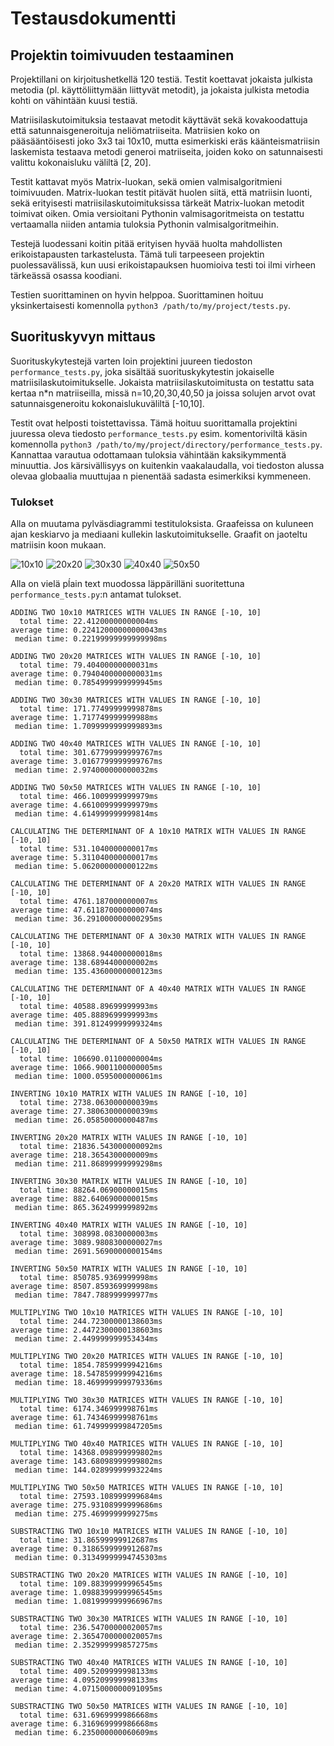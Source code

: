 # Testausdokumentti

## Projektin toimivuuden testaaminen
Projektillani on kirjoitushetkellä 120 testiä. Testit koettavat jokaista julkista metodia (pl. käyttöliittymään liittyvät
metodit), ja jokaista julkista metodia kohti on vähintään kuusi testiä.

Matriisilaskutoimituksia testaavat metodit käyttävät sekä kovakoodattuja että satunnaisgeneroituja neliömatriiseita.
Matriisien koko on pääsääntöisesti joko 3x3 tai 10x10, mutta esimerkiski eräs käänteismatriisin laskemista testaava metodi
generoi matriiseita, joiden koko on satunnaisesti valittu kokonaisluku väliltä [2, 20].

Testit kattavat myös Matrix-luokan, sekä omien valmisalgoritmieni toimivuuden. Matrix-luokan testit pitävät huolen siitä, että
matriisin luonti, sekä erityisesti matriisilaskutoimituksissa tärkeät Matrix-luokan metodit toimivat oiken. Omia versioitani
Pythonin valmisagoritmeista on testattu vertaamalla niiden antamia tuloksia Pythonin valmisalgoritmeihin.

Testejä luodessani koitin pitää erityisen hyvää huolta mahdollisten erikoistapausten tarkastelusta. Tämä tuli tarpeeseen
projektin puolessavälissä, kun uusi erikoistapauksen huomioiva testi toi ilmi virheen tärkeässä osassa koodiani.

Testien suorittaminen on hyvin helppoa. Suorittaminen hoituu yksinkertaisesti komennolla
`python3 /path/to/my/project/tests.py`.

## Suorituskyvyn mittaus
Suorituskykytestejä varten loin projektini juureen tiedoston `performance_tests.py`, joka sisältää suorituskykytestin
jokaiselle matriisilaskutoimitukselle. Jokaista matriisilaskutoimitusta on testattu sata kertaa n*n matriiseilla, missä
n=10,20,30,40,50 ja joissa solujen arvot ovat satunnaisgeneroitu kokonaislukuväliltä [-10,10].

Testit ovat helposti toistettavissa. Tämä hoituu suorittamalla projektini juuressa oleva tiedosto `performance_tests.py` esim.
komentoriviltä käsin komennolla `python3 /path/to/my/project/directory/performance_tests.py`. Kannattaa varautua odottamaan
tuloksia vähintään kaksikymmentä minuuttia. Jos kärsivällisyys on kuitenkin vaakalaudalla, voi tiedoston alussa olevaa
globaalia muuttujaa n pienentää sadasta esimerkiksi kymmeneen.

### Tulokset
Alla on muutama pylväsdiagrammi testituloksista. Graafeissa on kuluneen ajan keskiarvo ja mediaani kullekin
laskutoimitukselle. Graafit on jaoteltu matriisin koon mukaan.

![10x10](pics/10x10.png "Results for 10x10 matrices")
![20x20](pics/20x20.png "Results for 20x20 matrices")
![30x30](pics/30x30.png "Results for 30x30 matrices")
![40x40](pics/40x40.png "Results for 40x40 matrices")
![50x50](pics/50x50.png "Results for 50x50 matrices")

Alla on vielä pĺain text muodossa läppärilläni suoritettuna `performance_tests.py`:n antamat tulokset.
```
ADDING TWO 10x10 MATRICES WITH VALUES IN RANGE [-10, 10]
  total time: 22.41200000000004ms
average time: 0.22412000000000043ms
 median time: 0.22199999999999998ms

ADDING TWO 20x20 MATRICES WITH VALUES IN RANGE [-10, 10]
  total time: 79.40400000000031ms
average time: 0.7940400000000031ms
 median time: 0.7854999999999945ms

ADDING TWO 30x30 MATRICES WITH VALUES IN RANGE [-10, 10]
  total time: 171.77499999999878ms
average time: 1.717749999999988ms
 median time: 1.7099999999999893ms

ADDING TWO 40x40 MATRICES WITH VALUES IN RANGE [-10, 10]
  total time: 301.67799999999767ms
average time: 3.0167799999999767ms
 median time: 2.974000000000032ms

ADDING TWO 50x50 MATRICES WITH VALUES IN RANGE [-10, 10]
  total time: 466.1009999999979ms
average time: 4.661009999999979ms
 median time: 4.614999999999814ms

CALCULATING THE DETERMINANT OF A 10x10 MATRIX WITH VALUES IN RANGE [-10, 10]
  total time: 531.1040000000017ms
average time: 5.311040000000017ms
 median time: 5.062000000000122ms

CALCULATING THE DETERMINANT OF A 20x20 MATRIX WITH VALUES IN RANGE [-10, 10]
  total time: 4761.187000000007ms
average time: 47.611870000000074ms
 median time: 36.291000000000295ms

CALCULATING THE DETERMINANT OF A 30x30 MATRIX WITH VALUES IN RANGE [-10, 10]
  total time: 13868.944000000018ms
average time: 138.6894400000002ms
 median time: 135.43600000000123ms

CALCULATING THE DETERMINANT OF A 40x40 MATRIX WITH VALUES IN RANGE [-10, 10]
  total time: 40588.89699999993ms
average time: 405.8889699999993ms
 median time: 391.81249999999324ms

CALCULATING THE DETERMINANT OF A 50x50 MATRIX WITH VALUES IN RANGE [-10, 10]
  total time: 106690.01100000004ms
average time: 1066.9001100000005ms
 median time: 1000.0595000000061ms

INVERTING 10x10 MATRIX WITH VALUES IN RANGE [-10, 10]
  total time: 2738.063000000039ms
average time: 27.38063000000039ms
 median time: 26.05850000000487ms

INVERTING 20x20 MATRIX WITH VALUES IN RANGE [-10, 10]
  total time: 21836.543000000092ms
average time: 218.3654300000009ms
 median time: 211.86899999999298ms

INVERTING 30x30 MATRIX WITH VALUES IN RANGE [-10, 10]
  total time: 88264.06900000015ms
average time: 882.6406900000015ms
 median time: 865.3624999999892ms

INVERTING 40x40 MATRIX WITH VALUES IN RANGE [-10, 10]
  total time: 308998.0830000003ms
average time: 3089.9808300000027ms
 median time: 2691.5690000000154ms

INVERTING 50x50 MATRIX WITH VALUES IN RANGE [-10, 10]
  total time: 850785.9369999998ms
average time: 8507.859369999998ms
 median time: 7847.788999999977ms

MULTIPLYING TWO 10x10 MATRICES WITH VALUES IN RANGE [-10, 10]
  total time: 244.72300000138603ms
average time: 2.4472300000138603ms
 median time: 2.449999999953434ms

MULTIPLYING TWO 20x20 MATRICES WITH VALUES IN RANGE [-10, 10]
  total time: 1854.7859999994216ms
average time: 18.547859999994216ms
 median time: 18.469999999979336ms

MULTIPLYING TWO 30x30 MATRICES WITH VALUES IN RANGE [-10, 10]
  total time: 6174.346999998761ms
average time: 61.74346999998761ms
 median time: 61.749999999847205ms

MULTIPLYING TWO 40x40 MATRICES WITH VALUES IN RANGE [-10, 10]
  total time: 14368.098999999802ms
average time: 143.68098999999802ms
 median time: 144.02899999993224ms

MULTIPLYING TWO 50x50 MATRICES WITH VALUES IN RANGE [-10, 10]
  total time: 27593.108999999684ms
average time: 275.93108999999686ms
 median time: 275.4699999999275ms

SUBSTRACTING TWO 10x10 MATRICES WITH VALUES IN RANGE [-10, 10]
  total time: 31.86599999912687ms
average time: 0.3186599999912687ms
 median time: 0.31349999994745303ms

SUBSTRACTING TWO 20x20 MATRICES WITH VALUES IN RANGE [-10, 10]
  total time: 109.88399999996545ms
average time: 1.0988399999996545ms
 median time: 1.0819999999966967ms

SUBSTRACTING TWO 30x30 MATRICES WITH VALUES IN RANGE [-10, 10]
  total time: 236.54700000020057ms
average time: 2.3654700000020057ms
 median time: 2.352999999857275ms

SUBSTRACTING TWO 40x40 MATRICES WITH VALUES IN RANGE [-10, 10]
  total time: 409.5209999998133ms
average time: 4.095209999998133ms
 median time: 4.0715000000091095ms

SUBSTRACTING TWO 50x50 MATRICES WITH VALUES IN RANGE [-10, 10]
  total time: 631.6969999986668ms
average time: 6.316969999986668ms
 median time: 6.235000000060609ms

```
